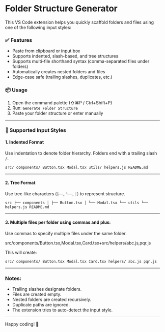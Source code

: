 # Folder Structure Generator

This VS Code extension helps you quickly scaffold folders and files using one of the following input styles:

### ✅ Features

- Paste from clipboard or input box
- Supports indented, slash-based, and tree structures
- Supports multi-file shorthand syntax (comma-separated files under folders)
- Automatically creates nested folders and files
- Edge-case safe (trailing slashes, duplicates, etc.)

### 📦 Usage

1. Open the command palette (⇧⌘P / Ctrl+Shift+P)
2. Run: `Generate Folder Structure`
3. Paste your folder structure or enter manually

---

### 🧠 Supported Input Styles

#### 1. Indented Format

Use indentation to denote folder hierarchy.
Folders end with a trailing slash `/`.

`src/
components/
Button.tsx
Modal.tsx
utils/
helpers.js
README.md`

---

#### 2. Tree Format

Use tree-like characters (`├──`, `└──`, `│`) to represent structure.

`src
├── components
│ ├── Button.tsx
│ └── Modal.tsx
└── utils
└── helpers.js
README.md`

---

#### 3. Multiple files per folder using commas and plus:

Use commas to specify multiple files under the same folder.

src/components/Button.tsx,Modal.tsx,Card.tsx+src/helpers/abc.js,pqr.js

This will create:

`src/
components/
Button.tsx
Modal.tsx
Card.tsx
helpers/
abc.js
pqr.js`

---

### Notes:

- Trailing slashes designate folders.
- Files are created empty.
- Nested folders are created recursively.
- Duplicate paths are ignored.
- The extension tries to auto-detect the input style.

---

Happy coding! 🚀
